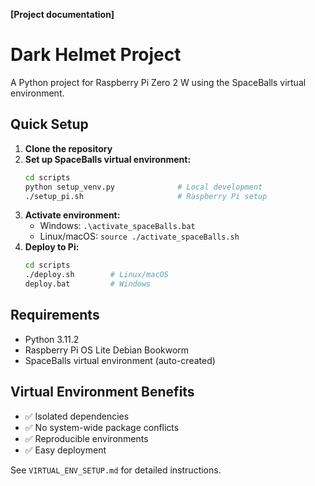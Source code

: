 **[Project documentation]**
# Dark Helmet Project
A Python project for Raspberry Pi Zero 2 W using the SpaceBalls virtual environment.

## Quick Setup
1. **Clone the repository**
2. **Set up SpaceBalls virtual environment:**
   ```bash
   cd scripts
   python setup_venv.py              # Local development
   ./setup_pi.sh                     # Raspberry Pi setup
   ```
3. **Activate environment:**
   - Windows: `.\activate_spaceBalls.bat`
   - Linux/macOS: `source ./activate_spaceBalls.sh`
4. **Deploy to Pi:**
   ```bash
   cd scripts
   ./deploy.sh        # Linux/macOS
   deploy.bat         # Windows
   ```

## Requirements
- Python 3.11.2
- Raspberry Pi OS Lite Debian Bookworm
- SpaceBalls virtual environment (auto-created)

## Virtual Environment Benefits
- ✅ Isolated dependencies
- ✅ No system-wide package conflicts  
- ✅ Reproducible environments
- ✅ Easy deployment

See `VIRTUAL_ENV_SETUP.md` for detailed instructions.